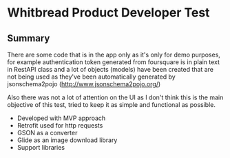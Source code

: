 # Whitbread Product Developer Test

## Summary
  There are some code that is in the app only as it's only for demo purposes, for example authentication token generated from foursquare is in plain text in RestAPI class and a lot of objects (models) have been created that are not being used as they've been automatically generated by jsonschema2pojo (http://www.jsonschema2pojo.org/)

  Also there was not a lot of attention on the UI as I don't think this is the main objective of this test, tried to keep it as simple and functional as possible.



* Developed with MVP approach
* Retrofit used for http requests
* GSON as a converter
* Glide as an image download library
* Support libraries
